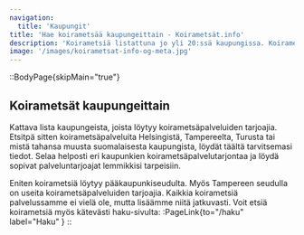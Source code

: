```yaml
---
navigation:
  title: 'Kaupungit'
title: 'Hae koirametsää kaupungeittain - Koirametsät.info'
description: 'Koirametsiä listattuna jo yli 20:ssä kaupungissa. Koirametsät Helsingissä, Jyväskylässä, Tampereella ja ympäri suomen kätevästi yhden palevelun kautta.'
image: '/images/koirametsat-info-og-meta.jpg'
---
```


::BodyPage{skipMain="true"}
## Koirametsät kaupungeittain

Kattava lista kaupungeista, joista löytyy koirametsäpalveluiden tarjoajia. Etsitpä sitten koirametsäpalveluita Helsingistä, Tampereelta, Turusta tai mistä tahansa muusta suomalaisesta kaupungista, löydät täältä tarvitsemasi tiedot. Selaa helposti eri kaupunkien koirametsäpalvelutarjontaa ja löydä sopivat palveluntarjoajat lemmikkisi tarpeisiin.

Eniten koirametsiä löytyy pääkaupunkiseudulta. Myös Tampereen seudulla on useita koirametsäpalveluiden tarjoajia. Kaikkia koirametsiä palvelussamme ei vielä ole, mutta lisäämme niitä jatkuvasti.
Voit etsiä koirametsiä myös kätevästi haku-sivulta: :PageLink{to="/haku" label="Haku" }
::